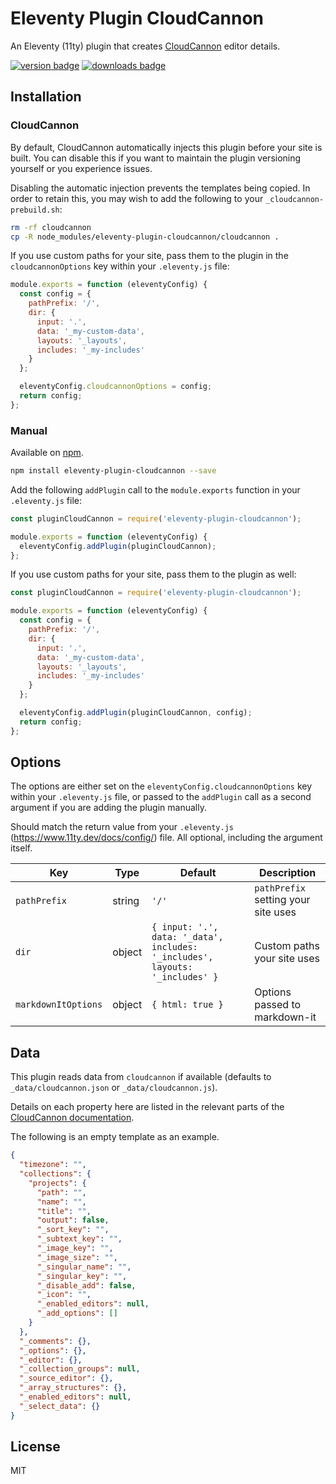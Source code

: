 # Eleventy Plugin CloudCannon

An Eleventy (11ty) plugin that creates [CloudCannon](https://cloudcannon.com/) editor details.

[<img src="https://img.shields.io/npm/v/eleventy-plugin-cloudcannon?logo=npm" alt="version badge">](https://www.npmjs.com/package/eleventy-plugin-cloudcannon)
[<img src="https://img.shields.io/npm/dt/eleventy-plugin-cloudcannon" alt="downloads badge">](https://www.npmjs.com/package/eleventy-plugin-cloudcannon)

## Installation

### CloudCannon

By default, CloudCannon automatically injects this plugin before your site is built. You can
disable this if you want to maintain the plugin versioning yourself or you experience issues.

Disabling the automatic injection prevents the templates being copied. In order to retain this,
you may wish to add the following to your `_cloudcannon-prebuild.sh`:

```sh
rm -rf cloudcannon
cp -R node_modules/eleventy-plugin-cloudcannon/cloudcannon .
```

If you use custom paths for your site, pass them to the plugin in the `cloudcannonOptions` key
within your `.eleventy.js` file:

```javascript
module.exports = function (eleventyConfig) {
  const config = {
    pathPrefix: '/',
    dir: {
      input: '.',
      data: '_my-custom-data',
      layouts: '_layouts',
      includes: '_my-includes'
    }
  };

  eleventyConfig.cloudcannonOptions = config;
  return config;
};
```

### Manual

Available on [npm](https://www.npmjs.com/package/eleventy-plugin-cloudcannon).

```sh
npm install eleventy-plugin-cloudcannon --save
```

Add the following `addPlugin` call to the `module.exports` function in your `.eleventy.js` file:

```javascript
const pluginCloudCannon = require('eleventy-plugin-cloudcannon');

module.exports = function (eleventyConfig) {
  eleventyConfig.addPlugin(pluginCloudCannon);
};
```

If you use custom paths for your site, pass them to the plugin as well:

```javascript
const pluginCloudCannon = require('eleventy-plugin-cloudcannon');

module.exports = function (eleventyConfig) {
  const config = {
    pathPrefix: '/',
    dir: {
      input: '.',
      data: '_my-custom-data',
      layouts: '_layouts',
      includes: '_my-includes'
    }
  };

  eleventyConfig.addPlugin(pluginCloudCannon, config);
  return config;
};
```

## Options

The options are either set on the `eleventyConfig.cloudcannonOptions` key within your
`.eleventy.js` file, or passed to the `addPlugin` call as a second argument if you are adding the
plugin manually.

Should match the return value from your `.eleventy.js` (https://www.11ty.dev/docs/config/) file.
All optional, including the argument itself.

| Key                 | Type   | Default                                                                      | Description                         |
| ------------------- | ------ | ---------------------------------------------------------------------------- | ----------------------------------- |
| `pathPrefix`        | string | `'/'`                                                                        | `pathPrefix` setting your site uses |
| `dir`               | object | `{ input: '.', data: '_data', includes: '_includes', layouts: '_includes' }` | Custom paths your site uses         |
| `markdownItOptions` | object | `{ html: true }`                                                             | Options passed to markdown-it       |

## Data

This plugin reads data from `cloudcannon` if available (defaults to `_data/cloudcannon.json` or
`_data/cloudcannon.js`).

Details on each property here are listed in the relevant parts of the
[CloudCannon documentation](https://cloudcannon.com/documentation/).

The following is an empty template as an example.

```json
{
  "timezone": "",
  "collections": {
    "projects": {
      "path": "",
      "name": "",
      "title": "",
      "output": false,
      "_sort_key": "",
      "_subtext_key": "",
      "_image_key": "",
      "_image_size": "",
      "_singular_name": "",
      "_singular_key": "",
      "_disable_add": false,
      "_icon": "",
      "_enabled_editors": null,
      "_add_options": []
    }
  },
  "_comments": {},
  "_options": {},
  "_editor": {},
  "_collection_groups": null,
  "_source_editor": {},
  "_array_structures": {},
  "_enabled_editors": null,
  "_select_data": {}
}
```

## License

MIT
